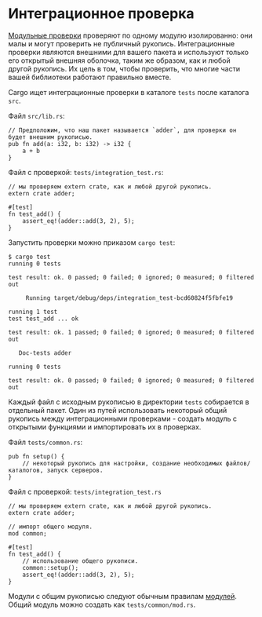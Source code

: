 # Интеграционное проверка

[Модульные проверки](unit_testing.md) проверяют по одному модулю изолированно: они малы
и могут проверить не публичный рукопись. Интеграционные проверки являются внешними для вашего пакета и используют
только его открытый внешняя оболочка, таким же образом, как и любой другой рукопись. Их цель в том, чтобы проверить, что многие части вашей библиотеки работают правильно вместе.

Cargo ищет интеграционные проверки в каталоге `tests` после каталога `src`.

Файл `src/lib.rs`:

```rust,ignore
// Предположим, что наш пакет называется `adder`, для проверки он будет внешним рукописью.
pub fn add(a: i32, b: i32) -> i32 {
    a + b
}
```

Файл с проверкой: `tests/integration_test.rs`:

```rust,ignore
// мы проверяем extern crate, как и любой другой рукопись.
extern crate adder;

#[test]
fn test_add() {
    assert_eq!(adder::add(3, 2), 5);
}
```

Запустить проверки можно приказом `cargo test`:

```shell
$ cargo test
running 0 tests

test result: ok. 0 passed; 0 failed; 0 ignored; 0 measured; 0 filtered out

     Running target/debug/deps/integration_test-bcd60824f5fbfe19

running 1 test
test test_add ... ok

test result: ok. 1 passed; 0 failed; 0 ignored; 0 measured; 0 filtered out

   Doc-tests adder

running 0 tests

test result: ok. 0 passed; 0 failed; 0 ignored; 0 measured; 0 filtered out
```

Каждый файл с исходным рукописью в директории `tests` собирается в отдельный пакет. 
Один из путей использовать некоторый общий рукопись между интеграционными проверками - создать модуль с открытыми функциями и импортировать их в проверках.

Файл `tests/common.rs`:

```rust,ignore
pub fn setup() {
    // некоторый рукопись для настройки, создание необходимых файлов/каталогов, запуск серверов.
}
```

Файл с проверкой: `tests/integration_test.rs`

```rust,ignore
// мы проверяем extern crate, как и любой другой рукопись.
extern crate adder;

// импорт общего модуля.
mod common;

#[test]
fn test_add() {
    // использование общего рукописи.
    common::setup();
    assert_eq!(adder::add(3, 2), 5);
}
```

Модули с общим рукописью следуют обычным правилам  [модулей](../mod.md). Общий модуль можно создать как `tests/common/mod.rs`.
